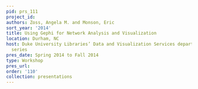 ```yaml
---
pid: prs_111
project_id: 
authors: Zoss, Angela M. and Monson, Eric
sort_year: '2014'
title: Using Gephi for Network Analysis and Visualization
location: Durham, NC
host: Duke University Libraries’ Data and Visualization Services department workshop
  series
pres_date: Spring 2014 to Fall 2014
type: Workshop
pres_url: 
order: '110'
collection: presentations
---
```

